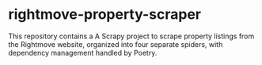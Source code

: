 # rightmove-property-scraper
This repository contains a A Scrapy project to scrape property listings from the Rightmove website, organized into four separate spiders, with dependency management handled by Poetry.
